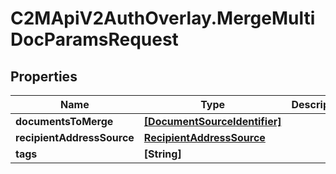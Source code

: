 # C2MApiV2AuthOverlay.MergeMultiDocParamsRequest

## Properties

Name | Type | Description | Notes
------------ | ------------- | ------------- | -------------
**documentsToMerge** | [**[DocumentSourceIdentifier]**](DocumentSourceIdentifier.md) |  | 
**recipientAddressSource** | [**RecipientAddressSource**](RecipientAddressSource.md) |  | 
**tags** | **[String]** |  | [optional] 


